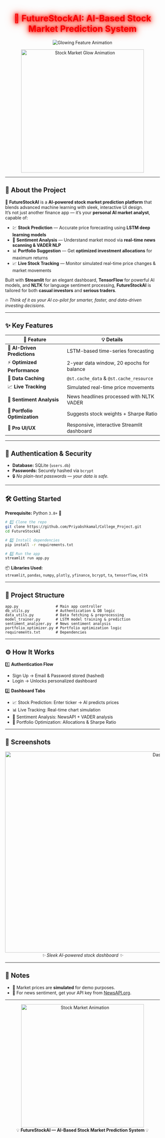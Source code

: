<!-- Permanent Project Name with Glow -->

<h1 align="center">
  <span style="color:#F70000; text-shadow: 0 0 10px #F70000, 0 0 20px #FF0000, 0 0 30px #FF4500;">
    🚀 FutureStockAI: AI-Based Stock Market Prediction System
</h1>

<!-- Animated Features -->
<p align="center">
  <img src="https://readme-typing-svg.demolab.com?font=Orbitron&weight=900&size=28&duration=2000&pause=1000&color=00F0FF&center=true&vCenter=true&width=800&lines=✨+Stock+Prediction+💹;📰+Sentiment+Analysis+🧠;📊+Portfolio+Suggestion+💼;📈+Live+Stock+Tracking+⚡" alt="Glowing Feature Animation" />
</p>

<!-- Neon Glow Styling -->
<p align="center">
  <img src="https://media.giphy.com/media/l3vR85PnGsBwu1PFK/giphy.gif" width="400px" alt="Stock Market Glow Animation">
</p>

---

## 🌟 About the Project

🚀 **FutureStockAI** is a **AI-powered stock market prediction platform** that blends advanced machine learning with sleek, interactive UI design.  
It’s not just another finance app — it’s your **personal AI market analyst**, capable of:

- 💹 **Stock Prediction** — Accurate price forecasting using **LSTM deep learning models**  
- 📰 **Sentiment Analysis** — Understand market mood via **real-time news scanning & VADER NLP**  
- 📊 **Portfolio Suggestion** — Get **optimized investment allocations** for maximum returns  
- 📈 **Live Stock Tracking** — Monitor simulated real-time price changes & market movements  

Built with **Streamlit** for an elegant dashboard, **TensorFlow** for powerful AI models, and **NLTK** for language sentiment processing, **FutureStockAI** is tailored for both **casual investors** and **serious traders**.  

🔥 *Think of it as your AI co-pilot for smarter, faster, and data-driven investing decisions.*


---

## ✨ Key Features
| 🚀 Feature | 💡 Details |
|------------|------------|
| 🧠 **AI-Driven Predictions** | LSTM-based time-series forecasting |
| ⚡ **Optimized Performance** | 2-year data window, 20 epochs for balance |
| 💾 **Data Caching** | `@st.cache_data` & `@st.cache_resource` |
| 📈 **Live Tracking** | Simulated real-time price movements |
| 📰 **Sentiment Analysis** | News headlines processed with NLTK VADER |
| 💼 **Portfolio Optimization** | Suggests stock weights + Sharpe Ratio |
| 🎨 **Pro UI/UX** | Responsive, interactive Streamlit dashboard |

---

## 🔐 Authentication & Security
- **Database:** SQLite (`users.db`)
- **Passwords:** Securely hashed via `bcrypt`  
- 🔒 *No plain-text passwords — your data is safe.*

---

## 🛠 Getting Started
**Prerequisite:** Python `3.8+` 🐍

```bash
# 1️⃣ Clone the repo
git clone https://github.com/Priyabshkamal/College_Project.git
cd FutureStockAI

# 2️⃣ Install dependencies
pip install -r requirements.txt

# 3️⃣ Run the app
streamlit run app.py
```

📦 **Libraries Used:**  
`streamlit`, `pandas`, `numpy`, `plotly`, `yfinance`, `bcrypt`, `ta`, `tensorflow`, `nltk`

---

## 📂 Project Structure
```plaintext
app.py                 # Main app controller
db_utils.py            # Authentication & DB logic
data_utils.py          # Data fetching & preprocessing
model_trainer.py       # LSTM model training & prediction
sentiment_analyzer.py  # News sentiment analysis
portfolio_optimizer.py # Portfolio optimization logic
requirements.txt       # Dependencies
```

---

## ⚙ How It Works
1️⃣ **Authentication Flow**  
   - Sign Up → Email & Password stored (hashed)  
   - Login → Unlocks personalized dashboard  

2️⃣ **Dashboard Tabs**  
   - 📈 Stock Prediction: Enter ticker → AI predicts prices  
   - 📊 Live Tracking: Real-time chart simulation  
   - 📰 Sentiment Analysis: NewsAPI + VADER analysis  
   - 💼 Portfolio Optimization: Allocations & Sharpe Ratio  

---

## 📸 Screenshots
<p align="center">
  <img width="1097" height="653" src="https://github.com/user-attachments/assets/3ed5fe8e-abd4-4456-9e0c-21d8b5f3db09" alt="Dashboard Screenshot" />
  <br><i>✨ Sleek AI-powered stock dashboard ✨</i>
</p>

---

## 📝 Notes
- 📡 Market prices are **simulated** for demo purposes.  
- 🔑 For news sentiment, get your API key from [NewsAPI.org](https://newsapi.org/).  

---

<!-- Cool Stock GIF at the Bottom -->
<p align="center">
  <img src="https://media.giphy.com/media/26tn33aiTi1jkl6H6/giphy.gif" width="400px" alt="Stock Market Animation">
  <br>💡 <b>FutureStockAI — AI-Based Stock Market Prediction System </b> 💡
</p>








